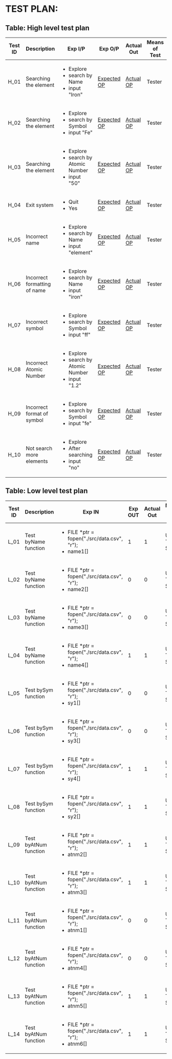 # TEST PLAN:

## Table: High level test plan

| **Test ID** | **Description**                                              | **Exp I/P** | **Exp O/P** | **Actual Out** | **Means of Test** |**Type Of Test**  | 
|-------|--------------------------------------------------------------|------------|-------------|----------------|------------------| ---
|  H_01       |Searching the element|<ul><li>Explore <li>search by Name <li>input "Iron"</ul>|[Expected OP](/7_Other/H_01ExpectOP.txt)|[Actual OP](/7_Other/H_01ActualOP.txt)| Tester| Requirement based |  
|  H_02       |Searching the element|<ul><li>Explore <li>search by Symbol <li>input "Fe"</ul>|[Expected OP](/7_Other/H_02ExpectOP.txt)| [Actual OP](/7_Other/H_02ActualOP.txt)|Tester | Requirement based |
|  H_03       |Searching the element|<ul><li>Explore <li>search by Atomic Number <li>input "50"</ul>|[Expected OP](/7_Other/H_03ExpectOP.txt)|[Actual OP](/7_Other/H_03ActualOP.txt)|Tester|Requirement based |
|  H_04      |Exit system|<ul><li>Quit <li>Yes </ul>|[Expected OP](/7_Other/H_04ExpectOP.txt)|[Actual OP](/7_Other/H_04ActualOP.txt)|Tester |Requirement based |
|  H_05       | Incorrect name | <ul><li>Explore <li>search by Name <li>input "element"</ul>|[Expected OP](/7_Other/H_05ExpectOP.txt)|[Actual OP](/7_Other/H_05ActualOP.txt)|Tester |Scenario based    |
|  H_06      | Incorrect formatting of name | <ul><li>Explore <li>search by Name <li>input "iron"</ul>|[Expected OP](/7_Other/H_06ExpectOP.txt)|[Actual OP](/7_Other/H_06ActualOP.txt)|Tester |Scenario based    |
|  H_07      | Incorrect symbol | <ul><li>Explore <li>search by Symbol <li>input "ff"</ul>|[Expected OP](/7_Other/H_07ExpectOP.txt)|[Actual OP](/7_Other/H_07ActualOP.txt)|Tester |Scenario based    |
|  H_08      | Incorrect Atomic Number | <ul><li>Explore <li>search by Atomic Number <li>input "1.2"</ul>|[Expected OP](/7_Other/H_08ExpectOP.txt)|[Actual OP](/7_Other/H_08ActualOP.txt)|Tester |Scenario based    |
|  H_09      | Incorrect format of symbol | <ul><li>Explore <li>search by Symbol <li>input "fe"</ul>|[Expected OP](/7_Other/H_09ExpectOP.txt)|[Actual OP](/7_Other/H_09ActualOP.txt)|Tester |Scenario based    |
|  H_10      | Not search more elements | <ul><li>Explore <li>After searching <li>input "no" </ul>|[Expected OP](/7_Other/H_10ExpectOP.txt)|[Actual OP](/7_Other/H_10ActualOP.txt)|Tester |Scenario based    |


## Table: Low level test plan

| **Test ID** | **Description**                                              | **Exp IN** | **Exp OUT** | **Actual Out** | **Means of Test** | **Type Of Test**  |    
|-------------|--------------------------------------------------------------|------------|-------------|----------------|------------------|---
|  L_01       |Test byName function| <ul><li>FILE *ptr = fopen("./src/data.csv", "r");<li>name1[]|1|1|Unit Test Script | Scenario based  |
|  L_02       |Test byName function| <ul><li>FILE *ptr = fopen("./src/data.csv", "r");<li>name2[]|0|0|Unit Test Script |Requirement based |
|  L_03       |Test byName function| <ul><li>FILE *ptr = fopen("./src/data.csv", "r");<li>name3[]|0|0|Unit Test Script |Requirement based |
|  L_04       |Test byName function| <ul><li>FILE *ptr = fopen("./src/data.csv", "r");<li>name4[]|1|1|Unit Test Script |Scenario based |
|  L_05       |Test bySym function| <ul><li>FILE *ptr = fopen("./src/data.csv", "r");<li>sy1[]|0|0|Unit Test Script |Requirement based |
|  L_06      |Test bySym function| <ul><li>FILE *ptr = fopen("./src/data.csv", "r");<li>sy3[]|0|0|Unit Test Script |Requirement based |
|  L_07       |Test bySym function| <ul><li>FILE *ptr = fopen("./src/data.csv", "r");<li>sy4[]|1|1|Unit Test Script |Scenario based |
|  L_08       |Test bySym function| <ul><li>FILE *ptr = fopen("./src/data.csv", "r");<li>sy2[]|1|1|Unit Test Script |Scenario based |
|  L_09       |Test byAtNum function| <ul><li>FILE *ptr = fopen("./src/data.csv", "r");<li>atnm2[]|1|1|Unit Test Script |Scenario based |
|  L_10       |Test byAtNum function| <ul><li>FILE *ptr = fopen("./src/data.csv", "r");<li>atnm3[]|1|1|Unit Test Script |Scenario based |
|  L_11      |Test byAtNum function| <ul><li>FILE *ptr = fopen("./src/data.csv", "r");<li>atnm1[]|0|0|Unit Test Script |Requirement based |
|  L_12       |Test byAtNum function| <ul><li>FILE *ptr = fopen("./src/data.csv", "r");<li>atnm4[]|0|0|Unit Test Script |Requirement based |
|  L_13       |Test byAtNum function| <ul><li>FILE *ptr = fopen("./src/data.csv", "r");<li>atnm5[]|1|1|Unit Test Script |Boundary based |
|  L_14      |Test byAtNum function| <ul><li>FILE *ptr = fopen("./src/data.csv", "r");<li>atnm6[]|1|1|Unit Test Script |Boundary based |